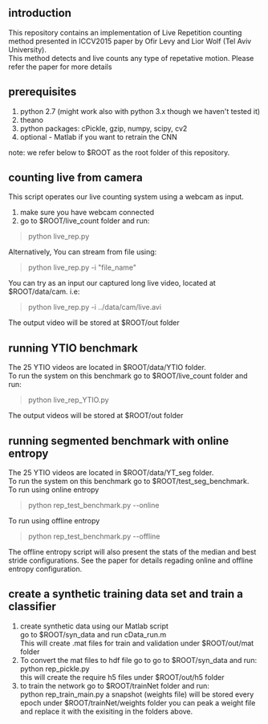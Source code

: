 introduction
----------------------------------------------------

This repository contains an implementation of Live Repetition counting method presented in ICCV2015 paper by Ofir Levy and Lior Wolf (Tel Aviv University).  
This method detects and live counts any type of repetative motion. Please refer the paper for more details

prerequisites
----------------------------------------------------

1. python 2.7 (might work also with python 3.x though we haven't tested it)
2. theano
3. python packages: cPickle, gzip, numpy, scipy, cv2
4. optional - Matlab if you want to retrain the CNN

note: we refer below to $ROOT as the root folder of this repository.

counting live from camera
----------------------------------------------------

This script operates our live counting system using a webcam as input.  
1. make sure you have webcam connected  
2. go to $ROOT/live_count folder and run:
> python live_rep.py 

Alternatively, You can stream from file using:  
> python live_rep.py -i "file_name"

You can try as an input our captured long live video, located at $ROOT/data/cam. i.e: 
> python live_rep.py -i ../data/cam/live.avi

The output video will be stored at $ROOT/out folder

running YTIO benchmark
----------------------------------------------------

The 25 YTIO videos are located in $ROOT/data/YTIO folder.  
To run the system on this benchmark go to $ROOT/live_count folder and run:
> python live_rep_YTIO.py 

The output videos will be stored at $ROOT/out folder


running segmented benchmark with online entropy
----------------------------------------------------

The 25 YTIO videos are located in $ROOT/data/YT_seg folder.  
To run the system on this benchmark go to $ROOT/test_seg_benchmark.  
To run using online entropy
> python rep_test_benchmark.py --online

To run using offline entropy
> python rep_test_benchmark.py --offline

The offline entropy script will also present the stats of the median and best stride configurations.
See the paper for details regading online and offline entropy configuration.


create a synthetic training data set and train a classifier
----------------------------------------------------

1. create synthetic data using our Matlab script  
go to $ROOT/syn_data and run cData_run.m  
This will create .mat files for train and validation under $ROOT/out/mat folder
2. To convert the mat files to hdf file go to go to $ROOT/syn_data and run:  
  python rep_pickle.py  
this will create the require h5 files under $ROOT/out/h5 folder
3. to train the network go to  $ROOT/trainNet folder and run:  
python rep_train_main.py
a snapshot (weights file) will be stored every epoch under $ROOT/trainNet/weights folder
you can peak a weight file and replace it with the exisiting in the folders above.




